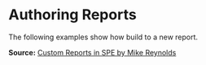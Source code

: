 # Authoring Reports

The following examples show how build to a new report. 

**Source:** [Custom Reports in SPE by Mike Reynolds](http://sitecorejunkie.com/2014/05/28/create-a-custom-report-in-sitecore-powershell-extensions/)

